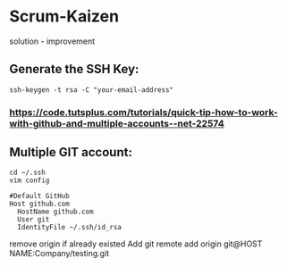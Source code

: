 # Scrum-Kaizen
solution - improvement


## Generate the SSH Key:
```ssh-keygen -t rsa -C "your-email-address"```

### https://code.tutsplus.com/tutorials/quick-tip-how-to-work-with-github-and-multiple-accounts--net-22574

## Multiple GIT account:
```
cd ~/.ssh
vim config

#Default GitHub
Host github.com
  HostName github.com
  User git
  IdentityFile ~/.ssh/id_rsa
```

remove origin if already existed
Add git remote add origin git@HOST NAME:Company/testing.git